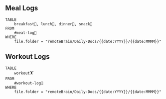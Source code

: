 
## Meal Logs
```dataview
TABLE 
	breakfast🍳, lunch🍚, dinner🥗, snack🍬
FROM 
	#meal-log📝 
WHERE 
	file.folder = "remoteBrain/Daily-Docs/{{date:YYYY}}/{{date:MMMM}}"
```


## Workout Logs
```dataview
TABLE 
	workout🏋️
FROM 
	#workout-log💪 
WHERE 
	file.folder = "remoteBrain/Daily-Docs/{{date:YYYY}}/{{date:MMMM}}"
```